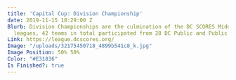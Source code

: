 ```yaml
---
title: 'Capital Cup: Division Championship'
date: 2019-11-15 18:29:00 Z
Blurb: Division Championships are the culmination of the DC SCORES Middle School soccer
  leagues, 42 teams in total participated from 28 DC Public and Public Charter schools.
Link: https://league.dcscores.org/
Image: "/uploads/32175450718_4899b541c8_k.jpg"
Image Position: 50% 50%
Color: "#E31836"
Is Finished?: true
---
```


